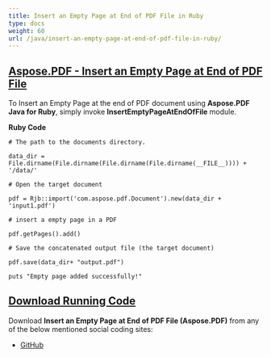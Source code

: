 ```yaml
---
title: Insert an Empty Page at End of PDF File in Ruby
type: docs
weight: 60
url: /java/insert-an-empty-page-at-end-of-pdf-file-in-ruby/
---
```


## <ins>**Aspose.PDF - Insert an Empty Page at End of PDF File**
To Insert an Empty Page at the end of PDF document using **Aspose.PDF Java for Ruby**, simply invoke **InsertEmptyPageAtEndOfFile** module.

**Ruby Code**

```
# The path to the documents directory.

data_dir = File.dirname(File.dirname(File.dirname(File.dirname(__FILE__)))) + '/data/'

# Open the target document

pdf = Rjb::import('com.aspose.pdf.Document').new(data_dir + 'input1.pdf')

# insert a empty page in a PDF

pdf.getPages().add()

# Save the concatenated output file (the target document)

pdf.save(data_dir+ "output.pdf")

puts "Empty page added successfully!"
```


## <ins>**Download Running Code**

Download **Insert an Empty Page at End of PDF File (Aspose.PDF)** from any of the below mentioned social coding sites:

- [GitHub](https://github.com/aspose-pdf/Aspose.PDF-for-Java/tree/master/Plugins/Aspose_Pdf_Java_for_Ruby/lib/asposepdfjava/Pages/insertemptypageatendoffile.rb)
